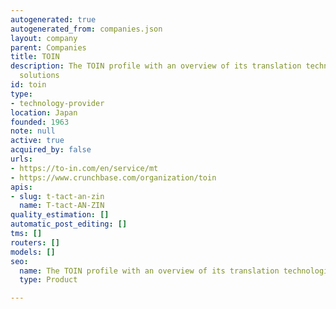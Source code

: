 ```yaml
---
autogenerated: true
autogenerated_from: companies.json
layout: company
parent: Companies
title: TOIN
description: The TOIN profile with an overview of its translation technologies and
  solutions
id: toin
type:
- technology-provider
location: Japan
founded: 1963
note: null
active: true
acquired_by: false
urls:
- https://to-in.com/en/service/mt
- https://www.crunchbase.com/organization/toin
apis:
- slug: t-tact-an-zin
  name: T-tact-AN-ZIN
quality_estimation: []
automatic_post_editing: []
tms: []
routers: []
models: []
seo:
  name: The TOIN profile with an overview of its translation technologies and solutions
  type: Product

---
```



